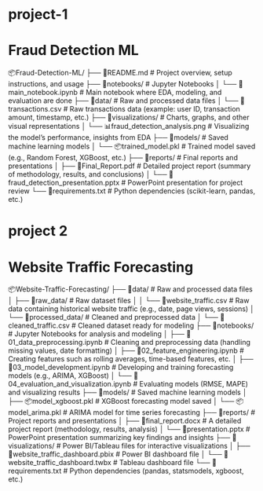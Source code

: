 # project-1
# Fraud Detection ML
📦Fraud-Detection-ML/
├── 📜README.md                    # Project overview, setup instructions, and usage
├── 📂notebooks/                   # Jupyter Notebooks
│   └── 📓main_notebook.ipynb      # Main notebook where EDA, modeling, and evaluation are done
├── 📂data/                        # Raw and processed data files
│   └── 📄transactions.csv         # Raw transactions data (example: user ID, transaction amount, timestamp, etc.)
├── 📂visualizations/              # Charts, graphs, and other visual representations
│   └── 📊fraud_detection_analysis.png  # Visualizing the model’s performance, insights from EDA
├── 📂models/                      # Saved machine learning models
│   └── 📦trained_model.pkl        # Trained model saved (e.g., Random Forest, XGBoost, etc.)
├── 📂reports/                     # Final reports and presentations
│   ├── 📄Final_Report.pdf         # Detailed project report (summary of methodology, results, and conclusions)
│   └── 📄fraud_detection_presentation.pptx # PowerPoint presentation for project review
└── 📄requirements.txt             # Python dependencies (scikit-learn, pandas, etc.)

# project 2
# Website Traffic Forecasting
📦Website-Traffic-Forecasting/
├── 📂data/                        # Raw and processed data files
│   ├── 📂raw_data/                # Raw dataset files
│   │   └── 📄website_traffic.csv  # Raw data containing historical website traffic (e.g., date, page views, sessions)
│   └── 📂processed_data/          # Cleaned and preprocessed data
│       └── 📄cleaned_traffic.csv  # Cleaned dataset ready for modeling
├── 📂notebooks/                   # Jupyter Notebooks for analysis and modeling
│   ├── 📓01_data_preprocessing.ipynb # Cleaning and preprocessing data (handling missing values, date formatting)
│   ├── 📓02_feature_engineering.ipynb # Creating features such as rolling averages, time-based features, etc.
│   ├── 📓03_model_development.ipynb  # Developing and training forecasting models (e.g., ARIMA, XGBoost)
│   └── 📓04_evaluation_and_visualization.ipynb # Evaluating models (RMSE, MAPE) and visualizing results
├── 📂models/                      # Saved machine learning models
│   ├── 📦model_xgboost.pkl        # XGBoost forecasting model saved
│   └── 📦model_arima.pkl          # ARIMA model for time series forecasting
├── 📂reports/                     # Project reports and presentations
│   ├── 📄final_report.docx        # A detailed project report (methodology, results, analysis)
│   └── 📄presentation.pptx        # PowerPoint presentation summarizing key findings and insights
├── 📂visualizations/              # Power BI/Tableau files for interactive visualizations
│   ├── 📄website_traffic_dashboard.pbix  # Power BI dashboard file
│   └── 📄website_traffic_dashboard.twbx  # Tableau dashboard file
└── 📄requirements.txt             # Python dependencies (pandas, statsmodels, xgboost, etc.)


